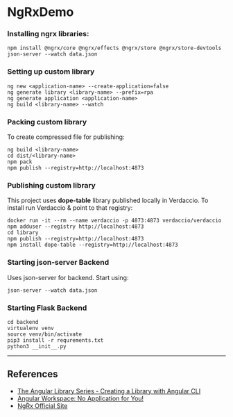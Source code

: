 # NgRxDemo

### Installing ngrx libraries:

```shell script
npm install @ngrx/core @ngrx/effects @ngrx/store @ngrx/store-devtools
json-server --watch data.json
```

### Setting up custom library

```shell script
ng new <application-name> --create-application=false
ng generate library <library-name> --prefix=rpa
ng generate application <application-name>
ng build <library-name> --watch
```

### Packing custom library

To create compressed file for publishing:

```shell script
ng build <library-name>
cd dist/<library-name>
npm pack
npm publish --registry=http://localhost:4873
```

### Publishing custom library

This project uses **dope-table** library published locally in Verdaccio. To install run Verdaccio & point to that registry:

```shell script
docker run -it --rm --name verdaccio -p 4873:4873 verdaccio/verdaccio
npm adduser --registry http://localhost:4873
cd library
npm publish --registry=http://localhost:4873
npm install dope-table --registry=http://localhost:4873
```

### Starting json-server Backend

Uses json-server for backend. Start using:

```shell script
json-server --watch data.json
```


### Starting Flask Backend

```shell script
cd backend
virtualenv venv
source venv/bin/activate
pip3 install -r requrements.txt
python3 __init__.py
```

___
## References
* [The Angular Library Series - Creating a Library with Angular CLI](https://medium.com/angular-in-depth/creating-a-library-in-angular-6-87799552e7e5)
* [Angular Workspace: No Application for You!](https://medium.com/angular-in-depth/angular-workspace-no-application-for-you-4b451afcc2ba)
* [NgRx Official Site](https://ngrx.io/guide/store)